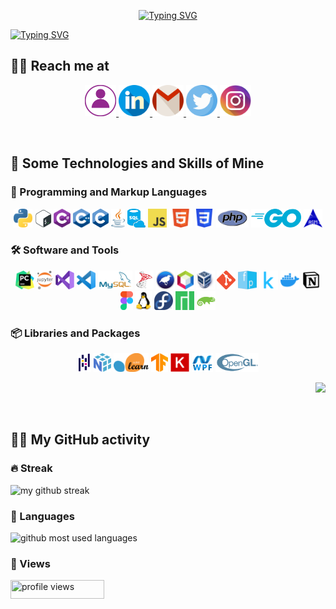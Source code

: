 
<p align="center">
<a href="https://git.io/typing-svg">
    <img src="https://readme-typing-svg.demolab.com?font=Indie+Flower&size=70&duration=3000&pause=15000&color=9D92FF&vCenter=true&multiline=true&width=500&height=150&lines=Heyyyy+Y'all!!" alt="Typing SVG" />
  </a>
</p>

<a href="https://git.io/typing-svg">
    <img src="https://readme-typing-svg.demolab.com?font=Indie+Flower&size=30&pause=1000&color=9D92FF&vCenter=true&multiline=true&width=1000&height=150&lines=I'm+jana%2C+an+outta-this-world+geek+%F0%9F%91%A9%E2%80%8D%F0%9F%92%BB+;Here+u+can+find+me+sharing+my+stuff+-any+kind+of+stuff+that+interests+me!+;Keep+learning%2C+stay+hydrated!+and+follow+me+to+make+this+world+better+%F0%9F%90%B1%E2%80%8D%F0%9F%8F%8D" alt="Typing SVG" />
  </a>

<br>

## 🧘‍♀️ Reach me at

<p align="center">

  <a href="https://Janaherself.github.io">
      <img height="50px" src="/icons/portfolio.png" title="portfolio">
    </a>
  <a href="https://www.linkedin.com/in/jana-abusaa">
      <img height="50px" src="/icons/linkedin.png" title="linkedIn">
    </a>
  <a href="mailto:jana.abusaa@gmail.com">
      <img height="50px" src="/icons/gmail.png" title="email">
    </a>
  <a href="https://twitter.com/Janaherselff">
      <img height="50px" src="/icons/twitter.png" title="twitter">
    </a>
  <a href="https://instagram.com/Janaherselff">
      <img height="50px" src="/icons/instagram.png" title="instagram">
   </a>

</p>

  <br>

## 🧠 Some Technologies and Skills of Mine

### 🔡 Programming and Markup Languages
<p align="center">

  <img height="30px" src="/logos/python.png" title="Python">
  <img height="30px" src="/logos/bash.png" title="Bash">
  <img height="30px" src="/logos/csharp.png" title="C#">
  <img height="30px" src="/logos/cpp.png" title="C++">
  <img height="30px" src="/logos/c.png" title="C">
  <img height="30px" src="/logos/java.png" title="Java">
  <img height="30px" src="/logos/sql.png" title="SQL">
  <img height="30px" src="/logos/javascript.png" title="JavaScript">
  <img height="30px" src="/logos/html.png" title="HTML">
  <img height="30px" src="/logos/css.png" title="CSS">
  <img height="30px" src="/logos/php.png" title="PHP">
  <img height="30px" src="/logos/go.png" title="Go">
  <img height="30px" src="/logos/assembly.png" title="Assembly">

</p>

### 🛠 Software and Tools
<p align="center">

  <img height="30px" src="/logos/pycharm.png" title="PyCharm">
  <img height="30px" src="/logos/jupyter.png" title="Jupyter Notebook">
  <img height="30px" src="/logos/vs.png" title="Visual Studio">
  <img height="30px" src="/logos/vsc.png" title="VS Code">
  <img height="30px" src="/logos/mysql.png" title="MySQL">
  <img height="30px" src="/logos/sqlserver.png" title="SQL Server">
  <img height="30px" src="/logos/weka.png" title="Weka">
  <img height="30px" src="/logos/netbeans.png" title="NetBeans">
  <img height="30px" src="/logos/virtualbox.png" title="VirtualBox">
  <img height="30px" src="/logos/git.png" title="Git">
  <img height="30px" src="/logos/facepager.png" title="Facepager">
  <img height="30px" src="/logos/kaggle.png" title="Kaggle">
  <img height="30px" src="/logos/docker.png" title="Docker">
  <img height="30px" src="/logos/notion.png" title="Notion">
  <img height="30px" src="/logos/figma.png" title="Figma">
  <img height="30px" src="/logos/linux.png" title="Linux">
  <img height="30px" src="/logos/fedora.png" title="Fedora">
  <img height="30px" src="/logos/manjaro.png" title="Manjaro">
  <img height="30px" src="/logos/opensuse.png" title="OpensSUSE">

</p>

### 📦 Libraries and Packages
<p align="center">

  <img height="30px" src="/logos/pandas.png" title="Pandas">
  <img height="30px" src="/logos/numpy.png" title="Numpy">
  <img height="30px" src="/logos/sklearn.png" title="Sci-Kit Learn">
  <img height="30px" src="/logos/tensorflow.png" title="TensorFlow">
  <img height="30px" src="/logos/keras.png" title="Keras">
  <img height="30px" src="/logos/wpf.png" title="WPF">
  <img height="30px" src="/logos/opengl.png" title="OpenGL">

</p>

<p align="right"> <img src="https://media4.giphy.com/media/hFROvOhBPQVRm/giphy.gif?cid=ecf05e47oop5kp6csic7cu09f83t7bv33p6fjqz47yj1umkx&rid=giphy.gif&ct=g"> </p>

<br>

## 🤹‍♂️ My GitHub activity

### 🔥 Streak
  <img src="https://streak-stats.demolab.com/?user=janaherself&theme=holi-theme&hide_border=true&sideNums=9D92FF&sideLabels=9D92FF&currStreakLabel=9D92FF" title="my github streak">

### 🐍 Languages
  <img src="https://github-readme-stats.vercel.app/api/top-langs/?username=janaherself&layout=compact&theme=material-palenight&title_color=9D92FF&bg_color=000015&hide_border=true" title="github most used languages">

### 👀 Views
  <img width="150px" height="30px" src="https://komarev.com/ghpvc/?username=janaherself&style=rounded-square&color=9D92FF" 
    title="profile views">
  
  <br>
